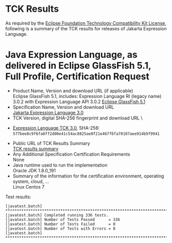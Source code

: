 TCK Results
===========

As required by the
[Eclipse Foundation Technology Compatibility Kit License](https://www.eclipse.org/legal/tck.php),
following is a summary of the TCK results for releases of Jakarta Expression Language.

# Java Expression Language, as delivered in Eclipse GlassFish 5.1, Full Profile, Certification Request

- Product Name, Version and download URL (if applicable) \
  Eclipse GlassFish 5.1, includes: Expression Language RI (legacy name) 3.0.2 with Expression Language API 3.0.2
  [Eclipse GlassFish 5.1](https://www.eclipse.org/downloads/download.php?file=/glassfish/glassfish-5.1.0.zip)
- Specification Name, Version and download URL \
  [Jakarta Expression Language 3.0](https://jakarta.ee/specifications/expression-language/3.0/)
- TCK Version, digital SHA-256 fingerprint and download URL \
*  [Expression Language TCK 3.0](http://download.eclipse.org/ee4j/jakartaee-tck/jakartaee8-eftl/promoted/eclipse-expression-language-tck-3.0.0.zip), SHA-256: `577bee8c9f6fa8ff2d00e41c54ac8825ae0f21e467f6fa70107aee914b9f9941`
- Public URL of TCK Results Summary \
  [TCK results summary](TCK-Results.html)
- Any Additional Specification Certification Requirements \
  None
- Java runtime used to run the implementation \
  Oracle JDK 1.8.0_191
- Summary of the information for the certification environment, operating system, cloud, ... \
  Linux Centos 7

Test results:

```
[javatest.batch] ********************************************************************************
[javatest.batch] Completed running 336 tests.
[javatest.batch] Number of Tests Passed      = 336
[javatest.batch] Number of Tests Failed      = 0
[javatest.batch] Number of Tests with Errors = 0
[javatest.batch] ********************************************************************************
```